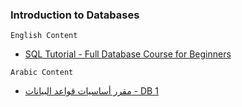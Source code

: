 ### Introduction to Databases
``English Content``
-  [SQL Tutorial - Full Database Course for Beginners](https://www.youtube.com/watch?v=HXV3zeQKqGY)

``Arabic Content``
-  [مقرر أساسيات قواعد البيانات - DB 1](https://www.youtube.com/playlist?list=PL37D52B7714788190)